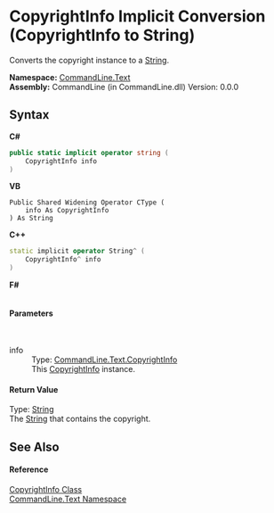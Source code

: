 # CopyrightInfo&nbsp;Implicit Conversion (CopyrightInfo to String)
 

Converts the copyright instance to a <a href="https://docs.microsoft.com/dotnet/api/system.string" target="_blank">String</a>.

**Namespace:**&nbsp;<a href="N_CommandLine_Text">CommandLine.Text</a><br />**Assembly:**&nbsp;CommandLine (in CommandLine.dll) Version: 0.0.0

## Syntax

**C#**<br />
``` C#
public static implicit operator string (
	CopyrightInfo info
)
```

**VB**<br />
``` VB
Public Shared Widening Operator CType ( 
	info As CopyrightInfo
) As String
```

**C++**<br />
``` C++
static implicit operator String^ (
	CopyrightInfo^ info
)
```

**F#**<br />
``` F#

```


#### Parameters
&nbsp;<dl><dt>info</dt><dd>Type: <a href="T_CommandLine_Text_CopyrightInfo">CommandLine.Text.CopyrightInfo</a><br />This <a href="T_CommandLine_Text_CopyrightInfo">CopyrightInfo</a> instance.</dd></dl>

#### Return Value
Type: <a href="https://docs.microsoft.com/dotnet/api/system.string" target="_blank">String</a><br />The <a href="https://docs.microsoft.com/dotnet/api/system.string" target="_blank">String</a> that contains the copyright.

## See Also


#### Reference
<a href="T_CommandLine_Text_CopyrightInfo">CopyrightInfo Class</a><br /><a href="N_CommandLine_Text">CommandLine.Text Namespace</a><br />